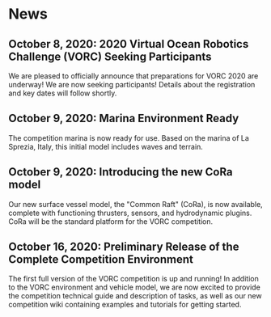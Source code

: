 # News

## October 8, 2020: 2020 Virtual Ocean Robotics Challenge (VORC) Seeking Participants

We are pleased to officially announce that preparations for VORC 2020 are underway!
We are now seeking participants! Details about the registration and key dates
will follow shortly.

## October 9, 2020: Marina Environment Ready 

The competition marina is now ready for use. Based on the marina of La Sprezia, Italy, 
this initial model includes waves and terrain. 

## October 9, 2020: Introducing the new CoRa model

Our new surface vessel model, the "Common Raft" (CoRa), is now available, complete with 
functioning thrusters, sensors, and hydrodynamic plugins. CoRa will be the standard platform
for the VORC competition.


## October 16, 2020: Preliminary Release of the Complete Competition Environment 

The first full version of the VORC competition is up and running! In addition to the
VORC environment and vehicle model, we are now excited to provide the competition
technical guide and description of tasks, as well as our new competition wiki containing 
examples and tutorials for getting started.



<!--
## <DATE>: Registration Live
Registration for VORC 2020 is now open. To register, please follow the instructions
available [here](). All registrations must be received by <DATE>. 
-->

<!--
## <DATE>: Platform Available 
The simulation platform for VORC 2020 has been released! Source code, documentation
and tutorials are available at the [Vorc Github Repository](https://github.com/osrf/vorc).
-->

<!--
Think about a few updates that we can mention: platform available,
location available.
-->

